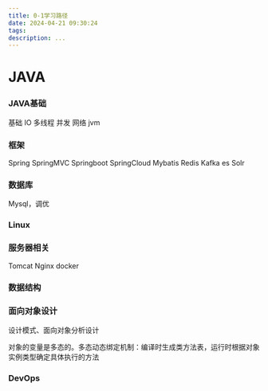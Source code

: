 ```yaml
---
title: 0-1学习路径
date: 2024-04-21 09:30:24
tags:
description: ...
---
```

# JAVA
### JAVA基础

基础
IO
多线程
并发
网络
jvm

### 框架
Spring SpringMVC Springboot SpringCloud
Mybatis
Redis Kafka  es Solr

### 数据库
Mysql，调优

### Linux

### 服务器相关
Tomcat Nginx docker

### 数据结构

### 面向对象设计
设计模式、面向对象分析设计

对象的变量是多态的。多态动态绑定机制：编译时生成类方法表，运行时根据对象实例类型确定具体执行的方法
### DevOps